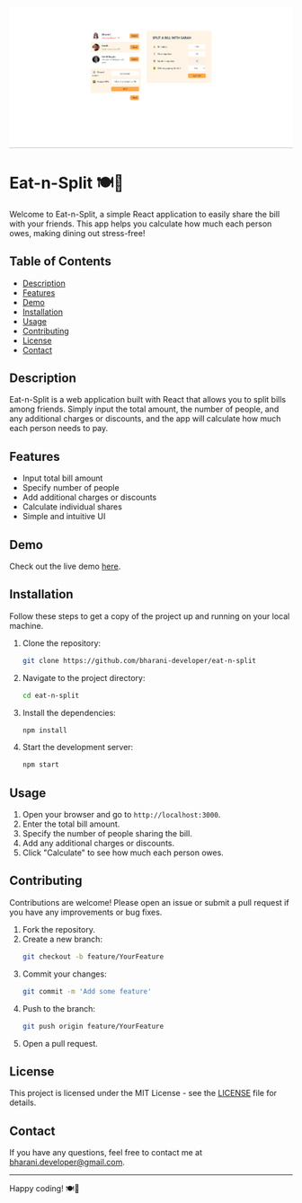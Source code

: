 ![Eat-n-Split Banner](https://github.com/bharani-developer/eat-n-split/blob/main/public/eat-n-split.png)

# Eat-n-Split 🍽️💸

Welcome to Eat-n-Split, a simple React application to easily share the bill with your friends. This app helps you calculate how much each person owes, making dining out stress-free!

## Table of Contents
- [Description](#description)
- [Features](#features)
- [Demo](#demo)
- [Installation](#installation)
- [Usage](#usage)
- [Contributing](#contributing)
- [License](#license)
- [Contact](#contact)

## Description
Eat-n-Split is a web application built with React that allows you to split bills among friends. Simply input the total amount, the number of people, and any additional charges or discounts, and the app will calculate how much each person needs to pay.

## Features
- Input total bill amount
- Specify number of people
- Add additional charges or discounts
- Calculate individual shares
- Simple and intuitive UI

## Demo
Check out the live demo [here](https://bharani-developer.github.io/eat-n-split/).

## Installation
Follow these steps to get a copy of the project up and running on your local machine.

1. Clone the repository:
    ```sh
    git clone https://github.com/bharani-developer/eat-n-split
    ```
2. Navigate to the project directory:
    ```sh
    cd eat-n-split
    ```
3. Install the dependencies:
    ```sh
    npm install
    ```
4. Start the development server:
    ```sh
    npm start
    ```

## Usage
1. Open your browser and go to `http://localhost:3000`.
2. Enter the total bill amount.
3. Specify the number of people sharing the bill.
4. Add any additional charges or discounts.
5. Click "Calculate" to see how much each person owes.

## Contributing
Contributions are welcome! Please open an issue or submit a pull request if you have any improvements or bug fixes.

1. Fork the repository.
2. Create a new branch:
    ```sh
    git checkout -b feature/YourFeature
    ```
3. Commit your changes:
    ```sh
    git commit -m 'Add some feature'
    ```
4. Push to the branch:
    ```sh
    git push origin feature/YourFeature
    ```
5. Open a pull request.

## License
This project is licensed under the MIT License - see the [LICENSE](LICENSE) file for details.

## Contact
If you have any questions, feel free to contact me at [bharani.developer@gmail.com](mailto:bharani.developer@gmail.com).

---

Happy coding! 🍽️💸
